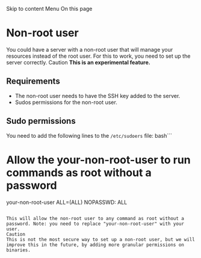 Skip to content
Menu
On this page
# Non-root user ​
You could have a server with a non-root user that will manage your resources instead of the root user.
For this to work, you need to set up the server correctly.
Caution
**This is an experimental feature.**
## Requirements ​
  * The non-root user needs to have the SSH key added to the server.
  * Sudos permissions for the non-root user.


## Sudo permissions ​
You need to add the following lines to the `/etc/sudoers` file:
bash```
# Allow the your-non-root-user to run commands as root without a password
your-non-root-user ALL=(ALL) NOPASSWD: ALL
```

This will allow the non-root user to any command as root without a password. Note: you need to replace "your-non-root-user" with your user.
Caution
This is not the most secure way to set up a non-root user, but we will improve this in the future, by adding more granular permissions on binaries.
